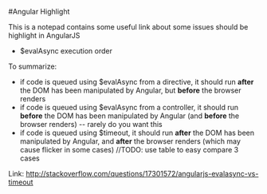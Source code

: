 #Angular Highlight

This is a notepad contains some useful link about some issues should be highlight in AngularJS

- $evalAsync execution order

To summarize:

- if code is queued using $evalAsync from a directive, it should run **after** the DOM has been manipulated by Angular, but **before** the browser renders
- if code is queued using $evalAsync from a controller, it should run **before** the DOM has been manipulated by Angular (and **before** the browser renders) -- rarely do you want this
- if code is queued using $timeout, it should run **after** the DOM has been manipulated by Angular, and **after** the browser renders (which may cause flicker in some cases)
//TODO: use table to easy compare 3 cases

Link: 
http://stackoverflow.com/questions/17301572/angularjs-evalasync-vs-timeout

